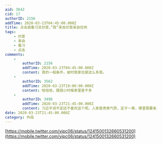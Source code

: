 ```yaml
---
aid: 3642
cid: 17
authorID: 2156
addTime: 2020-03-23T04:45:00.000Z
title: 点击就看习总炒菜，”我“亲自炒菜亲自捡肉
tags:
    - 炒菜
    - 亲自
    - 看习
    - 点击
comments:
    -
        authorID: 2156
        addTime: 2020-03-23T04:45:00.000Z
        content: 真的一般条件，彼时我家也是这么多菜。
    -
        authorID: 3562
        addTime: 2020-03-23T19:00:00.000Z
        content: 哈哈哈，跟我小时候家里差不多
    -
        authorID: 3496
        addTime: 2020-03-23T21:45:00.000Z
        content: 习近平说不定还不喜欢这个呢。人家是贵族气质，定于一尊，哪里需要亲民。
date: 2020-03-23T21:45:00.000Z
category: 外段
---
```


[https://mobile.twitter.com/yjpc06/status/1241500132660531200](https://mobile.twitter.com/yjpc06/status/1241500132660531200)
